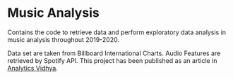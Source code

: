 # Music Analysis
Contains the code to retrieve data and perform exploratory data analysis in music analysis throughout 2019-2020.

Data set are taken from Billboard International Charts. Audio Features are retrieved by Spotify API. This project has been published as an article in [Analytics Vidhya](https://medium.com/analytics-vidhya/music-preference-analysis-with-spotify-api-915acb81884c).
